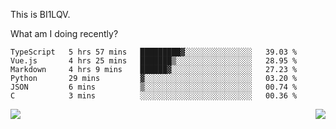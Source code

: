 This is BI1LQV.

What am I doing recently?

<!--START_SECTION:waka-->

```text
TypeScript   5 hrs 57 mins   █████████▓░░░░░░░░░░░░░░░   39.03 %
Vue.js       4 hrs 25 mins   ███████▒░░░░░░░░░░░░░░░░░   28.95 %
Markdown     4 hrs 9 mins    ██████▓░░░░░░░░░░░░░░░░░░   27.23 %
Python       29 mins         ▓░░░░░░░░░░░░░░░░░░░░░░░░   03.20 %
JSON         6 mins          ▒░░░░░░░░░░░░░░░░░░░░░░░░   00.74 %
C            3 mins          ░░░░░░░░░░░░░░░░░░░░░░░░░   00.36 %
```

<!--END_SECTION:waka-->
<img align="right" src="https://github-readme-stats.vercel.app/api?username=bi1lqv&show_icons=true&count_private=true">

<img src="https://metrics.lecoq.io/bi1lqv?template=classic&base.activity=0&base.community=0&base.repositories=0&base.metadata=0&isocalendar=1&base=header%2C%20activity%2C%20community%2C%20repositories%2C%20metadata&base.indepth=false&base.hireable=false&isocalendar=false&isocalendar.duration=full-year&config.timezone=Asia%2FShanghai">
